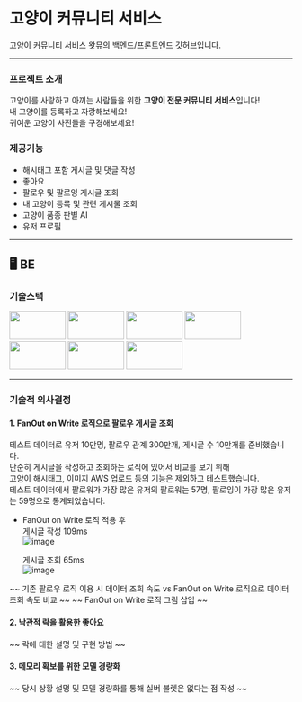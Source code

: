 # 고양이 커뮤니티 서비스

고양이 커뮤니티 서비스 왓뮤의 백엔드/프론트엔드 깃허브입니다.

---

### 프로젝트 소개

고양이를 사랑하고 아끼는 사람들을 위한 **고양이 전문 커뮤니티 서비스**입니다! <br>
내 고양이를 등록하고 자랑해보세요! <br>
귀여운 고양이 사진들을 구경해보세요! <br>

### 제공기능

- 해시태그 포함 게시글 및 댓글 작성
- 좋아요
- 팔로우 및 팔로잉 게시글 조회
- 내 고양이 등록 및 관련 게시물 조회
- 고양이 품종 판별 AI
- 유저 프로필

---

## 🖥 BE 

### 기술스택
<div align=left> 
  <img src="https://img.shields.io/badge/fastapi-009688?style=for-the-badge&logo=fastapi&logoColor=white" width=100 height=50/>
  <img src="https://img.shields.io/badge/mysql-4479A1?style=for-the-badge&logo=mysql&logoColor=white" width=100 height=50/>
  <img src="https://img.shields.io/badge/awsLightsail-FF9900?style=for-the-badge&logo=amazonec2&logoColor=white" width=100 height=50/>
  <img src="https://img.shields.io/badge/redis-FF4438?style=for-the-badge&logo=redis&logoColor=white" width=100 height=50/>
  <img src="https://img.shields.io/badge/nginx-009639?style=for-the-badge&logo=nginx&logoColor=white" width=100 height=50/>
  <img src="https://img.shields.io/badge/pytorch-EE4C2C?style=for-the-badge&logo=pytorch&logoColor=white" width=100 height=50/>
  <img src="https://img.shields.io/badge/pandas-150458?style=for-the-badge&logo=pandas&logoColor=white" width=100 height=50/>
</div>

---

### 기술적 의사결정

#### 1. FanOut on Write 로직으로 팔로우 게시글 조회

테스트 데이터로 유저 10만명, 팔로우 관계 300만개, 게시글 수 10만개를 준비했습니다. <br>
단순히 게시글을 작성하고 조회하는 로직에 있어서 비교를 보기 위해 <br>
고양이 해시태그, 이미지 AWS 업로드 등의 기능은 제외하고 테스트했습니다. <br>
테스트 데이터에서 팔로워가 가장 많은 유저의 팔로워는 57명, 팔로잉이 가장 많은 유저는 59명으로 통계되었습니다. <br>

- FanOut on Write 로직 적용 후 <br>
  게시글 작성 109ms <br>
  ![image](https://github.com/user-attachments/assets/333557ce-ee49-4bf4-88cd-260d868411ac)


  게시글 조회 65ms <br>
  ![image](https://github.com/user-attachments/assets/6c99658b-d01c-4559-9f7c-f18c9997dd36)

~~ 기존 팔로우 로직 이용 시 데이터 조회 속도 vs FanOut on Write 로직으로 데이터 조회 속도 비교 ~~
~~ FanOut on Write 로직 그림 삽입 ~~



#### 2. 낙관적 락을 활용한 좋아요

~~ 락에 대한 설명 및 구현 방법 ~~

#### 3. 메모리 확보를 위한 모델 경량화

~~ 당시 상황 설명 및 모델 경량화를 통해 실버 불렛은 없다는 점 작성 ~~
